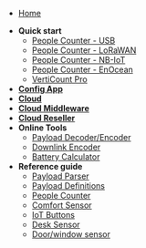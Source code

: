 * [Home](/#start-here)
- **Quick start**
    - [People Counter - USB](./quick-start/people-counter/usb/)
    - [People Counter - LoRaWAN](./quick-start/people-counter/lorawan/)
    - [People Counter - NB-IoT](./quick-start/people-counter/nb-iot/)
    - [People Counter - EnOcean](./quick-start/people-counter/enocean/)
    - [VertiCount Pro](./quick-start/verticount-pro/)
- [**Config App**](./config-app/)
- [**Cloud**](./quick-start/cloud/)
- [**Cloud Middleware**](./reference-guide/middleware/)
- [**Cloud Reseller**](./reference-guide/reseller/)
- **Online Tools**
    - [Payload Decoder/Encoder](./tools/decoder-encoder/)
    - [Downlink Encoder](./tools/downlink/)
    - [Battery Calculator](./tools/battery-calculator/)
- **Reference guide**
    - [Payload Parser](./reference-guide/payload-parser/)
    - [Payload Definitions](./reference-guide/payload-definitions/)
    - [People Counter](./reference-guide/people-counter/)
    - [Comfort Sensor](./reference-guide/comfort-sensor/)
    - [IoT Buttons](./reference-guide/buttons/)
    - [Desk Sensor](./reference-guide/desk-sensor/)
    - [Door/window sensor](./reference-guide/door-window-sensor/)